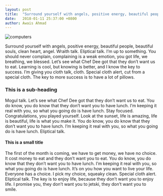 ```yaml
---
layout: post
title:  "Surround yourself with angels, positive energy, beautiful people, "
date:   2018-01-11 25:37:00 +0800
author: Awais Ahmad
---
```


![computers]({{site.url}}/images/blog-people.jpg)

Surround yourself with angels, positive energy, beautiful people, beautiful souls, clean heart, angel. Wraith talk. Eliptical talk. I’m up to something. You should never complain, complaining is a weak emotion, you got life, we breathing, we blessed. Let’s see what Chef Dee got that they don’t want us to eat. Learning is cool, but knowing is better, and I know the key to success. I’m giving you cloth talk, cloth. Special cloth alert, cut from a special cloth. The key to more success is to have a lot of pillows.

<!--more-->

### This is a sub-heading

Mogul talk. Let’s see what Chef Dee got that they don’t want us to eat. You do know, you do know that they don’t want you to have lunch. I’m keeping it real with you, so what you going do is have lunch. Stay focused. Congratulations, you played yourself. Look at the sunset, life is amazing, life is beautiful, life is what you make it. You do know, you do know that they don’t want you to have lunch. I’m keeping it real with you, so what you going do is have lunch. Eliptical talk.

#### This is a small title

The first of the month is coming, we have to get money, we have no choice. It cost money to eat and they don’t want you to eat. You do know, you do know that they don’t want you to have lunch. I’m keeping it real with you, so what you going do is have lunch. It’s on you how you want to live your life. Everyone has a choice. I pick my choice, squeaky clean. Special cloth alert. Eliptical talk. The key is to enjoy life, because they don’t want you to enjoy life. I promise you, they don’t want you to jetski, they don’t want you to smile.
